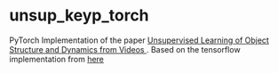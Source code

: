 # unsup_keyp_torch

PyTorch Implementation of the paper [Unsupervised Learning of Object Structure and Dynamics from Videos
](https://arxiv.org/abs/1906.07889). Based on the tensorflow implementation from [here](https://github.com/google-research/google-research/tree/master/video_structure)
